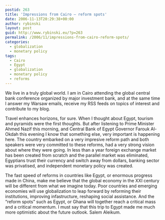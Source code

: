 ```yaml
---
postid: 263
title: 'Impressions from Cairo – reform spots'
date: 2006-11-13T20:29:38+00:00
author: rybinski
layout: post
guid: http://www.rybinski.eu/?p=263
permalink: /2006/11/impressions-from-cairo-reform-spots/
categories:
  - globalization
  - monetary policy
tags:
  - Cairo
  - Egypt
  - globalization
  - monetary policy
  - reforms
---
```

We live in a truly global world. I am in Cairo attending the global central bank conference organized by major investment bank, and at the same time I answer my Warsaw emails, receive my RSS feeds on topics of interest and contribute to my blog.

Travel enhances horizons, for sure. When I thought about Egypt, tourism and pyramids were the first thoughts. But after listening to Prime Minister Ahmed Nazif this morning, and Central Bank of Egypt Governor Farouk Al-Okdah this evening I know that something else, very important is happening here. The country embarked on a very impresive reform path and both speakers were very committed to these reforms, had a very strong vision about where they were going. In less than a year foreign exchange market has been created from scratch and the parallel market was eliminated, Egyptians trust their currency and switch away from dollars, banking sector was privatised, and independent monetary policy was created. 

The fast speed of reforms in countries like Egypt, or enormous progress made in China, make me believe that the global economy in the XXI century will be different from what we imagine today. Poor countries and emerging economies will use globalization to leap forward by reforming their institutions, improving infastructure, reshaping social assistance. And the “reform spots” such as Egypt, or Ghana will together reach a critical mass and a critical momentum. I must say that this trip to Egypt made me much more optimistic about the future outlook. Salem Aleikum.
